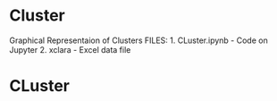 # Cluster
   Graphical Representaion of Clusters
  FILES: 
      1. CLuster.ipynb - Code on Jupyter
      2. xclara        - Excel data file
# CLuster
